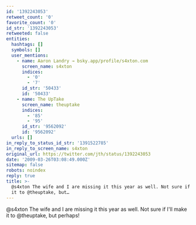 ```yaml
---
id: '1392243053'
retweet_count: '0'
favorite_count: '0'
id_str: '1392243053'
retweeted: false
entities:
  hashtags: []
  symbols: []
  user_mentions:
    - name: Aaron Landry → bsky.app/profile/s4xton.com
      screen_name: s4xton
      indices:
        - '0'
        - '7'
      id_str: '50433'
      id: '50433'
    - name: The UpTake
      screen_name: theuptake
      indices:
        - '85'
        - '95'
      id_str: '9562092'
      id: '9562092'
  urls: []
in_reply_to_status_id_str: '1391522785'
in_reply_to_screen_name: s4xton
original_url: https://twitter.com/jth/status/1392243053
date: '2009-03-26T03:08:49.000Z'
sitemap: false
robots: noindex
reply: true
title: >-
  @s4xton The wife and I are missing it this year as well. Not sure if I'll make
  it to @theuptake, but…
---
```


@s4xton The wife and I are missing it this year as well. Not sure if I'll make it to @theuptake, but perhaps!